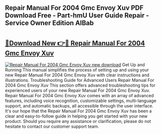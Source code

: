 ## Repair Manual For 2004 Gmc Envoy Xuv PDF Download Free - Part-hmU User Guide Repair - Service Owner Edition AIBab

# <h2><a href="http://bc82314.oget.top/?id=Repair+Manual+For+2004+Gmc+Envoy+Xuv">🔗Download New 👉🔴 Repair Manual For 2004 Gmc Envoy Xuv</a></h2>

[![Repair Manual For 2004 Gmc Envoy Xuv new download](https://i.imgur.com/5g1atiW.png)](http://bc82314.oget.top/?id=Repair+Manual+For+2004+Gmc+Envoy+Xuv)
Get Up and Running This manual simplifies the process of setting up and using your new Repair Manual For 2004 Gmc Envoy Xuv with clear instructions and illustrations. Troubleshooting Guide for Advanced Users Repair Manual For 2004 Gmc Envoy Xuv This section offers advanced troubleshooting tips for experienced users of your new Repair Manual For 2004 Gmc Envoy Xuv. Repair Manual For 2004 Gmc Envoy Xuv comes with an array of advanced features, including voice recognition, customizable settings, multi-language support, and automatic backups, all accessible through the user interface. It's our hope that the Repair Manual For 2004 Gmc Envoy Xuv has been a clear and easy-to-follow guide in helping you get started with your new product. Should you require any assistance or clarification, please do not hesitate to contact our customer support team.
